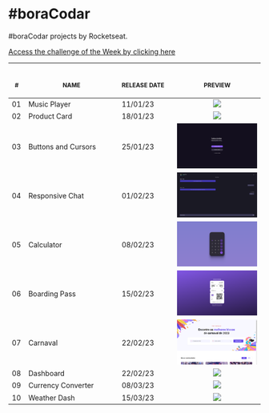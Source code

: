 # #boraCodar    

#boraCodar projects by Rocketseat.

[Access the challenge of the Week by clicking here](https://boracodar.dev)

<table> 
        <thead>
        <tr>
            <th align="center">
                <img width="20" height="1"> 
                <p>
                    <small>#</small>
                </p>
            </th>
            <th align="center">
                <img width="300" height="1"> 
                <p> 
                    <small>
                        NAME
                    </small>
                </p>
            </th>
            <th align="left">
                <img width="140" height="1">
                <p align="left"> 
                    <small>
                    RELEASE DATE
                    </small>
                </p>
            </th>
            <th align="center">
                <img width="201" height="1">
                <p align="center"> 
                    <small>
                    PREVIEW
                    </small>
                </p>
            </th>
        </tr> 
    </thead>
        <tbody>
            <tr>
                <td>01</td>
                <td>Music Player</td>
                <td>11/01/23</td>
                <td align="center"><a href="https://github.com/jescatolini/boraCodar/tree/main/%231%20-%20MusicPlayer"><img width="300px" src="https://user-images.githubusercontent.com/99694816/233863112-645ae3d9-70f0-4d75-8585-f46fe40005c0.gif" /></a></td>
            </tr>
            <tr>
                <td>02</td>
                <td>Product Card</td>
                <td>18/01/23</td>
                <td align="center"><a href="https://github.com/jescatolini/boraCodar/tree/main/%232%20-%20Product%20Card"><img width="300px" src="https://user-images.githubusercontent.com/99694816/234294037-d9ad90d0-6b5f-4310-b88f-a6f1e84348a4.gif" /></a></td>
            </tr>
            <tr>
                <td>03</td>
                <td>Buttons and Cursors</td>
                <td>25/01/23</td>
                <td align="center"><a href="https://github.com/jescatolini/boraCodar/tree/main/%233%20-Buttons%20and%20Cursors"><img width="300px" src="https://github.com/jescatolini/boraCodar/blob/main/%233%20-Buttons%20and%20Cursors/.github/preview.JPG" /></a></td>
            </tr>
            <tr>
                <td>04</td>
                <td>Responsive Chat</td>
                <td>01/02/23</td>
                <td align="center"><a href="https://github.com/jescatolini/boraCodar/tree/main/%234%20-%20Responsive%20Chat"><img width="300px" src="https://github.com/jescatolini/boraCodar/blob/main/%234%20-%20Responsive%20Chat/.github/preview.png" /></a></td>
            </tr>
            <tr>
                <td>05</td>
                <td>Calculator</td>
                <td>08/02/23</td>
                <td align="center"><a href="https://github.com/jescatolini/boraCodar/tree/main/%235%20-%20Calculator"><img width="300px" src="https://github.com/jescatolini/boraCodar/blob/main/%235%20-%20Calculator/.github/preview.png" /></a></td>
            </tr>
            <tr>
                <td>06</td>
                <td>Boarding Pass</td>
                <td>15/02/23</td>
                <td align="center"><a href="https://github.com/jescatolini/boraCodar/tree/main/%236%20-%20Boarding%20Pass"><img width="300px" src="https://github.com/jescatolini/boraCodar/blob/main/%236%20-%20Boarding%20Pass/.github/preview.png" /></a></td>
            </tr>
            <tr>
                <td>07</td>
                <td>Carnaval</td>
                <td>22/02/23</td>
                <td align="center"><a href="https://github.com/jescatolini/boraCodar/tree/main/%237%20-%20Carnaval"><img width="300px" src="https://github.com/jescatolini/boraCodar/blob/main/%237%20-%20Carnaval/.github/preview.png" /></a></td>
            </tr>
            <tr>
                <td>08</td>
                <td>Dashboard</td>
                <td>22/02/23</td>
                <td align="center"><a href="https://github.com/jescatolini/boraCodar/tree/main/%238%20-%20Dashboard"><img width="300px" src="https://user-images.githubusercontent.com/99694816/233843351-ff52f159-3723-40be-bc6c-54f5616aa282.gif" /></a></td>
            </tr>
            <tr>
                <td>09</td>
                <td>Currency Converter</td>
                <td>08/03/23</td>
                <td align="center"><a href="https://github.com/jescatolini/boraCodar/tree/main/%239%20-%20Currency%20Converter"><img width="300px" src="https://user-images.githubusercontent.com/99694816/234154779-552e83aa-4bdc-4c75-b06a-0a7812f76c54.gif" /></a></td>
            </tr>
            <tr>
                <td>10</td>
                <td>Weather Dash</td>
                <td>15/03/23</td>
                <td align="center"><a href="https://github.com/jescatolini/boraCodar/tree/main/%2310%20-%20Weather%20Dash"><img width="300px" src="https://user-images.githubusercontent.com/99694816/236088942-93758ccf-045c-4099-a7ad-285b6dd1973a.gif" /></a></td>
            </tr>
        </tbody>
    </table>

